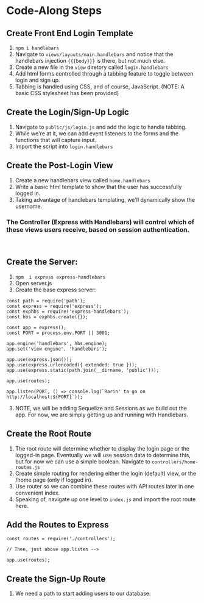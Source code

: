 # Code-Along Steps

## Create Front End Login Template
1. `npm i handlebars`
2. Navigate to `views/layouts/main.handlebars` and notice that the handlebars injection `{{{body}}}` is there, but not much else. 
3. Create a new file in the `view` diretory called `login.handlebars`
4. Add html forms controlled through a tabbing feature to toggle between login and sign up. 
5. Tabbing is handled using CSS, and of course, JavaScript. (NOTE: A basic CSS stylesheet has been provided)

## Create the Login/Sign-Up Logic 
1. Navigate to `public/js/login.js` and add the logic to handle tabbing.
2. While we're at it, we can add event listeners to the forms and the functions that will capture input.
3. Import the script into `login.handlebars`

## Create the Post-Login View
1. Create a new handlebars view called `home.handlebars`
2. Write a basic html template to show that the user has successfully logged in.
3. Taking advantage of handlebars templating, we'll dynamically show the username.

### The Controller (Express with Handlebars) will control which of these views users receive, based on session authentication.  

&nbsp;

## Create the Server:

1. `npm  i express express-handlebars`
2. Open server.js
3. Create the base express server:

```
const path = require('path');
const express = require('express');
const exphbs = require('express-handlebars');
const hbs = exphbs.create({});

const app = express();
const PORT = process.env.PORT || 3001;

app.engine('handlebars', hbs.engine);
app.set('view engine', 'handlebars');

app.use(express.json());
app.use(express.urlencoded({ extended: true }));
app.use(express.static(path.join(__dirname, 'public')));

app.use(routes);

app.listen(PORT, () => console.log(`Rarin' ta go on http://localhost:${PORT}`));

```
3. NOTE, we will be adding Sequelize and Sessions as we build out the app. For now, we are simply getting up and running with Handlebars.

## Create the Root Route
1. The root route will determine whether to display the login page or the logged-in page. Eventually we will use session data to determine this, but for now we can use a simple boolean. Navigate to `controllers/home-routes.js`
2. Create simple routing for rendering either the login (default) view, or the /home page (only if logged in).
3. Use router so we can combine these routes with API routes later in one convenient index.
4. Speaking of, navigate up one level to `index.js` and import the root route here.

## Add the Routes to Express
```
const routes = require('./controllers');

// Then, just above app.listen -->

app.use(routes);
```

## Create the Sign-Up Route
1. We need a path to start adding users to our database. 